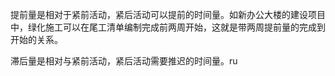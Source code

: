 提前量是相对于紧前活动，紧后活动可以提前的时间量。如新办公大楼的建设项目中，绿化施工可以在尾工清单编制完成前两周开始，这就是带两周提前量的完成到开始的关系。

滞后量是相对与紧前活动，紧后活动需要推迟的时间量。ru